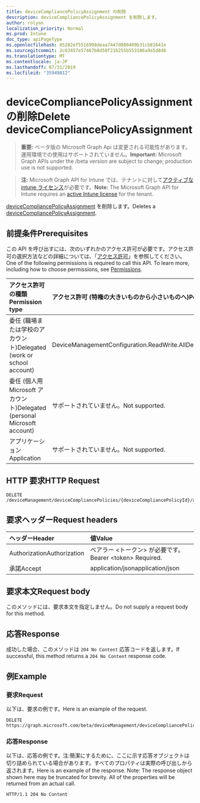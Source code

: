 ```yaml
---
title: deviceCompliancePolicyAssignment の削除
description: deviceCompliancePolicyAssignment を削除します。
author: rolyon
localization_priority: Normal
ms.prod: Intune
doc_type: apiPageType
ms.openlocfilehash: 85282ef5516998deaa7447d080409b31cb81641e
ms.sourcegitcommit: 2c62457e57467b8d50f21b255b553106a9a5d8d6
ms.translationtype: MT
ms.contentlocale: ja-JP
ms.lasthandoff: 07/31/2019
ms.locfileid: "35949812"
---
```

# <a name="delete-devicecompliancepolicyassignment"></a><span data-ttu-id="f8fea-103">deviceCompliancePolicyAssignment の削除</span><span class="sxs-lookup"><span data-stu-id="f8fea-103">Delete deviceCompliancePolicyAssignment</span></span>

> <span data-ttu-id="f8fea-104">**重要:** ベータ版の Microsoft Graph Api は変更される可能性があります。運用環境での使用はサポートされていません。</span><span class="sxs-lookup"><span data-stu-id="f8fea-104">**Important:** Microsoft Graph APIs under the /beta version are subject to change; production use is not supported.</span></span>

> <span data-ttu-id="f8fea-105">**注:** Microsoft Graph API for Intune では、テナントに対して[アクティブな intune ライセンス](https://go.microsoft.com/fwlink/?linkid=839381)が必要です。</span><span class="sxs-lookup"><span data-stu-id="f8fea-105">**Note:** The Microsoft Graph API for Intune requires an [active Intune license](https://go.microsoft.com/fwlink/?linkid=839381) for the tenant.</span></span>

<span data-ttu-id="f8fea-106">[deviceCompliancePolicyAssignment](../resources/intune-deviceconfig-devicecompliancepolicyassignment.md) を削除します。</span><span class="sxs-lookup"><span data-stu-id="f8fea-106">Deletes a [deviceCompliancePolicyAssignment](../resources/intune-deviceconfig-devicecompliancepolicyassignment.md).</span></span>

## <a name="prerequisites"></a><span data-ttu-id="f8fea-107">前提条件</span><span class="sxs-lookup"><span data-stu-id="f8fea-107">Prerequisites</span></span>
<span data-ttu-id="f8fea-p101">この API を呼び出すには、次のいずれかのアクセス許可が必要です。アクセス許可の選択方法などの詳細については、「[アクセス許可](/graph/permissions-reference)」を参照してください。</span><span class="sxs-lookup"><span data-stu-id="f8fea-p101">One of the following permissions is required to call this API. To learn more, including how to choose permissions, see [Permissions](/graph/permissions-reference).</span></span>

|<span data-ttu-id="f8fea-110">アクセス許可の種類</span><span class="sxs-lookup"><span data-stu-id="f8fea-110">Permission type</span></span>|<span data-ttu-id="f8fea-111">アクセス許可 (特権の大きいものから小さいものへ)</span><span class="sxs-lookup"><span data-stu-id="f8fea-111">Permissions (from most to least privileged)</span></span>|
|:---|:---|
|<span data-ttu-id="f8fea-112">委任 (職場または学校のアカウント)</span><span class="sxs-lookup"><span data-stu-id="f8fea-112">Delegated (work or school account)</span></span>|<span data-ttu-id="f8fea-113">DeviceManagementConfiguration.ReadWrite.All</span><span class="sxs-lookup"><span data-stu-id="f8fea-113">DeviceManagementConfiguration.ReadWrite.All</span></span>|
|<span data-ttu-id="f8fea-114">委任 (個人用 Microsoft アカウント)</span><span class="sxs-lookup"><span data-stu-id="f8fea-114">Delegated (personal Microsoft account)</span></span>|<span data-ttu-id="f8fea-115">サポートされていません。</span><span class="sxs-lookup"><span data-stu-id="f8fea-115">Not supported.</span></span>|
|<span data-ttu-id="f8fea-116">アプリケーション</span><span class="sxs-lookup"><span data-stu-id="f8fea-116">Application</span></span>|<span data-ttu-id="f8fea-117">サポートされていません。</span><span class="sxs-lookup"><span data-stu-id="f8fea-117">Not supported.</span></span>|

## <a name="http-request"></a><span data-ttu-id="f8fea-118">HTTP 要求</span><span class="sxs-lookup"><span data-stu-id="f8fea-118">HTTP Request</span></span>
<!-- {
  "blockType": "ignored"
}
-->
``` http
DELETE /deviceManagement/deviceCompliancePolicies/{deviceCompliancePolicyId}/assignments/{deviceCompliancePolicyAssignmentId}
```

## <a name="request-headers"></a><span data-ttu-id="f8fea-119">要求ヘッダー</span><span class="sxs-lookup"><span data-stu-id="f8fea-119">Request headers</span></span>
|<span data-ttu-id="f8fea-120">ヘッダー</span><span class="sxs-lookup"><span data-stu-id="f8fea-120">Header</span></span>|<span data-ttu-id="f8fea-121">値</span><span class="sxs-lookup"><span data-stu-id="f8fea-121">Value</span></span>|
|:---|:---|
|<span data-ttu-id="f8fea-122">Authorization</span><span class="sxs-lookup"><span data-stu-id="f8fea-122">Authorization</span></span>|<span data-ttu-id="f8fea-123">ベアラー &lt;トークン&gt; が必要です。</span><span class="sxs-lookup"><span data-stu-id="f8fea-123">Bearer &lt;token&gt; Required.</span></span>|
|<span data-ttu-id="f8fea-124">承諾</span><span class="sxs-lookup"><span data-stu-id="f8fea-124">Accept</span></span>|<span data-ttu-id="f8fea-125">application/json</span><span class="sxs-lookup"><span data-stu-id="f8fea-125">application/json</span></span>|

## <a name="request-body"></a><span data-ttu-id="f8fea-126">要求本文</span><span class="sxs-lookup"><span data-stu-id="f8fea-126">Request body</span></span>
<span data-ttu-id="f8fea-127">このメソッドには、要求本文を指定しません。</span><span class="sxs-lookup"><span data-stu-id="f8fea-127">Do not supply a request body for this method.</span></span>

## <a name="response"></a><span data-ttu-id="f8fea-128">応答</span><span class="sxs-lookup"><span data-stu-id="f8fea-128">Response</span></span>
<span data-ttu-id="f8fea-129">成功した場合、このメソッドは `204 No Content` 応答コードを返します。</span><span class="sxs-lookup"><span data-stu-id="f8fea-129">If successful, this method returns a `204 No Content` response code.</span></span>

## <a name="example"></a><span data-ttu-id="f8fea-130">例</span><span class="sxs-lookup"><span data-stu-id="f8fea-130">Example</span></span>

### <a name="request"></a><span data-ttu-id="f8fea-131">要求</span><span class="sxs-lookup"><span data-stu-id="f8fea-131">Request</span></span>
<span data-ttu-id="f8fea-132">以下は、要求の例です。</span><span class="sxs-lookup"><span data-stu-id="f8fea-132">Here is an example of the request.</span></span>
``` http
DELETE https://graph.microsoft.com/beta/deviceManagement/deviceCompliancePolicies/{deviceCompliancePolicyId}/assignments/{deviceCompliancePolicyAssignmentId}
```

### <a name="response"></a><span data-ttu-id="f8fea-133">応答</span><span class="sxs-lookup"><span data-stu-id="f8fea-133">Response</span></span>
<span data-ttu-id="f8fea-p102">以下は、応答の例です。注:簡潔にするために、ここに示す応答オブジェクトは切り詰められている場合があります。すべてのプロパティは実際の呼び出しから返されます。</span><span class="sxs-lookup"><span data-stu-id="f8fea-p102">Here is an example of the response. Note: The response object shown here may be truncated for brevity. All of the properties will be returned from an actual call.</span></span>
``` http
HTTP/1.1 204 No Content
```





